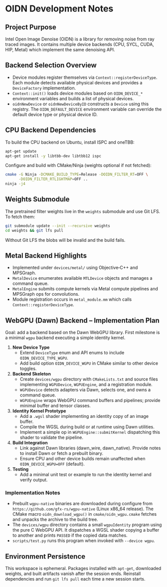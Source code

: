 # OIDN Development Notes

## Project Purpose
Intel Open Image Denoise (OIDN) is a library for removing noise from ray traced images. It contains multiple device backends (CPU, SYCL, CUDA, HIP, Metal) which implement the same denoising API.

## Backend Selection Overview
- Device modules register themselves via `Context::registerDeviceType`. Each module detects available physical devices and provides a `DeviceFactory` implementation.
- `Context::init()` loads device modules based on `OIDN_DEVICE_*` environment variables and builds a list of physical devices.
- `oidnNewDevice` or `oidnNewDeviceByID` constructs a `Device` using this registry. The `OIDN_DEFAULT_DEVICE` environment variable can override the default device type or physical device ID.

## CPU Backend Dependencies
To build the CPU backend on Ubuntu, install ISPC and oneTBB:
```bash
apt-get update
apt-get install -y libtbb-dev libtbb12 ispc
```
Configure and build with CMake/Ninja (weights optional if not fetched):
```bash
cmake -G Ninja -DCMAKE_BUILD_TYPE=Release -DOIDN_FILTER_RT=OFF \
      -DOIDN_FILTER_RTLIGHTMAP=OFF ..
ninja -j4
```

## Weights Submodule
The pretrained filter weights live in the `weights` submodule and use Git LFS. To fetch them:
```bash
git submodule update --init --recursive weights
cd weights && git lfs pull
```
Without Git LFS the blobs will be invalid and the build fails.

## Metal Backend Highlights
- Implemented under `devices/metal/` using Objective‑C++ and MPSGraph.
- `MetalDevice` enumerates available `MTLDevice` objects and manages a command queue.
- `MetalEngine` submits compute kernels via Metal compute pipelines and MPSGraph ops for convolutions.
- Module registration occurs in `metal_module.mm` which calls `Context::registerDeviceType`.

## WebGPU (Dawn) Backend – Implementation Plan
Goal: add a backend based on the Dawn WebGPU library. First milestone is a minimal `wgpu` backend executing a simple identity kernel.

1. **New Device Type**
   - Extend `DeviceType` enum and API enums to include `OIDN_DEVICE_TYPE_WGPU`.
   - Add build option `OIDN_DEVICE_WGPU` in CMake similar to other device toggles.
2. **Backend Skeleton**
   - Create `devices/wgpu` directory with `CMakeLists.txt` and source files implementing `WGPUDevice`, `WGPUEngine`, and a registration module.
   - `WGPUDevice` detects adapters via Dawn, selects one, and owns a command queue.
   - `WGPUEngine` wraps WebGPU command buffers and pipelines; provide minimal buffer and tensor classes.
3. **Identity Kernel Prototype**
   - Add a `.wgsl` shader implementing an identity copy of an image buffer.
   - Compile the WGSL during build or at runtime using Dawn utilities.
   - Implement a simple op in `WGPUEngine::submitKernel` dispatching this shader to validate the pipeline.
4. **Build Integration**
   - Link against Dawn libraries (dawn_wire, dawn_native). Provide notes to install Dawn or fetch a prebuilt binary.
   - Ensure CPU and other device builds remain unaffected when `OIDN_DEVICE_WGPU=OFF` (default).
5. **Testing**
   - Add a minimal unit test or example to run the identity kernel and verify output.

### Implementation Notes
- Prebuilt `wgpu-native` binaries are downloaded during configure from
  `https://github.com/gfx-rs/wgpu-native` (Linux x86_64 release). The CMake macro
  `oidn_download_wgpu()` in `cmake/oidn_wgpu.cmake` fetches and unpacks the
  archive to the build tree.
- The `devices/wgpu` directory contains a small `wgpuIdentity` program using the
  pure C WebGPU API. It dispatches a WGSL shader copying a buffer to another and
  prints `PASSED` if the copied data matches.
- `scripts/test.py` runs this program when invoked with `--device wgpu`.


## Environment Persistence
This workspace is ephemeral. Packages installed with `apt-get`, downloaded weights, and built artifacts vanish after the session ends. Reinstall dependencies and run `git lfs pull` each time a new session starts.

